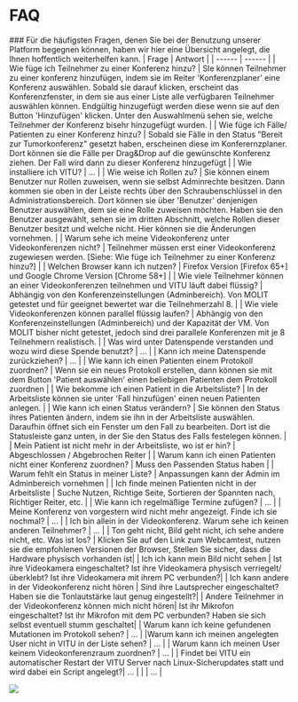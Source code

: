 # FAQ

<print-header />
### Für die häufigsten Fragen, denen Sie bei der Benutzung unserer Platform begegnen können, haben wir hier eine Übersicht angelegt, die Ihnen hoffentlich weiterhelfen kann.
| Frage | Antwort |
| ------ | ------ |
| Wie füge ich Teilnehmer zu einer Konferenz hinzu? | SIe können Teilnehmer zu einer konferenz hinzufügen, indem sie im Reiter 'Konferenzplaner' eine Konferenz auswählen. Sobald sie darauf klicken, erscheint das Konferenzfenster, in dem sie aus einer Liste alle verfügbaren Teilnehmer auswählen können. Endgültig hinzugefügt werden diese wenn sie auf den Button 'Hinzufügen' klicken. Unter den Auswahlmenü sehen sie, welche Teilnehmer der Konferenz bisehr hinzugefügt wurden.   |
| Wie füge ich Fälle/ Patienten zu einer Konferenz hinzu? | Sobald sie Fälle in den Status "Bereit zur Tumorkonferenz" gesetzt haben, erscheinen diese im Konferernzplaner. Dort können sie die Fälle per Drag&Drop auf die gewünschte Konferenz ziehen. Der Fall wird dann zu dieser Konferenz hinzugefügt | 
| Wie installiere ich VITU? | ... | 
| Wie weise ich Rollen zu? | Sie können einem Benutzer nur Rollen zuweisen, wenn sie selbst Adminrechte besitzen. Dann kommen sie oben in der Leiste rechts über den Schraubenschlüssel in den Administrationsbereich. Dort können sie über 'Benutzer' denjenigen Benutzer auswählen, dem sie eine Rolle zuweisen möchten. Haben sie den Benutzer ausgewählt, sehen sie im dritten Abschnitt, welche Rollen dieser Benutzer besitzt und welche nicht. Hier können sie die Änderungen vornehmen. | 
| Warum sehe ich meine Videokonferenz unter Videokonferenzen nicht? | Teilnehmer müssen erst einer Videokonferenz zugewiesen werden.  [Siehe: Wie füge ich Teilnehmer zu einer Konferenz hinzu?] | 
| Welchen Browser kann ich nutzen? | Firefox Version [Firefox 65+] und Google Chrome Version [Chrome 58+] | 
| Wie viele Teilnehmer können an einer Videokonferenzen teilnehmen und VITU läuft dabei flüssig? | Abhängig von den Konferenzeinstellungen (Adminbereich). Von MOLIT getestet und für geeignet bewertet war die Teilnehmerzahl 8.   | 
| Wie viele Videokonferenzen können parallel flüssig laufen? | Abhängig von den Konferenzeinstellungen (Adminbereich) und der Kapazität der VM. Von MOLIT bisher nicht getestet, jedoch sind drei parallele Konferenzen mit je 8 Teilnehmern realistisch. | 
| Was wird unter Datenspende verstanden und wozu wird diese Spende benutzt? | ... | 
| Kann ich meine Datenspende zurückziehen? | ... | 
| Wie kann ich einen Patienten einem Protokoll zuordnen? | Wenn sie ein neues Protokoll erstellen, dann können sie mit dem Button 'Patient auswählen' einen beliebigen Patienten dem Protokoll zuordnen   |
| Wie bekomme ich einen Patient in die Arbeitsliste? | In der Arbeitsliste können sie unter 'Fall hinzufügen' einen neuen Patienten anlegen. | 
| Wie kann ich einen Status verändern? | Sie können den Status ihres Patienten ändern, indem sie ihn in der Arbeitsliste auswählen. Daraufhin öffnet sich ein Fenster um den Fall zu bearbeiten. Dort ist die Statusleiste ganz unten, in der Sie den Status des Falls festelegen können. |
| Mein Patient ist nicht mehr in der Arbeitsliste, wo ist er hin? | Abgeschlossen / Abgebrochen Reiter | 
| Warum kann ich einen Patienten nicht einer Konferenz zuordnen? | Muss den Passenden Status haben | 
| Warum fehlt ein Status in meiner Liste? | Anpassungen kann der Admin im Adminbereich vornehmen | 
| Ich finde meinen Patienten nicht in der Arbeitsliste | Suche Nutzen, Richtige Seite, Sortieren der Spannten nach, Richtiger Reiter, etc. | 
| Wie kann ich regelmäßige Termine zufügen? | ... | 
| Meine Konferenz von vorgestern wird nicht mehr angezeigt. Finde ich sie nochmal? | ... | 
| Ich bin allein in der Videokonferenz. Warum sehe ich keinen anderen Teilnehmer?  | ... | 
| Ton geht nicht, Bild geht nicht, ich sehe andere nicht, etc. Was ist los? | Klicken Sie auf den Link zum Webcamtest, nutzen sie die empfohlenen Versionen der Browser, Stellen Sie sicher, dass die Hardware physisch vorhanden ist| 
| Ich ich kann mein Bild nicht sehen | Ist ihre Videokamera eingeschaltet? Ist ihre Videokamera physisch verriegelt/ überklebt? Ist ihre Videokamera mit ihrem PC verbunden?|
| Ich kann andere in der Videokonferenz nicht hören | Sind ihre Lautsprecher eingeschaltet? Haben sie die Tonlautstärke laut genug eingestellt?|
| Andere Teilnehmer in der Videokonferenz können mich nicht hören| Ist ihr Mikrofon eingeschaltet? Ist ihr Mikrofon mit dem PC verbunden? Haben sie sich selbst eventuell stumm geschaltet|
| Warum kann ich keine gefundenen Mutationen im Protokoll sehen? | ... | 
|Warum kann ich meinen angelegten User nicht in VITU in der Liste sehen? | ... | 
| Warum kann ich meinen User keinem Videokonferenzraum zuordnen? | ... | 
| Findet bei VITU ein automatischer Restart der VITU Server nach Linux-Sicherupdates statt und wird dabei ein Script angelegt?| ... | 
| | ... |



![](/docs/.vuepress/assets/img/manuel/image1.png)

<pdf-download />
